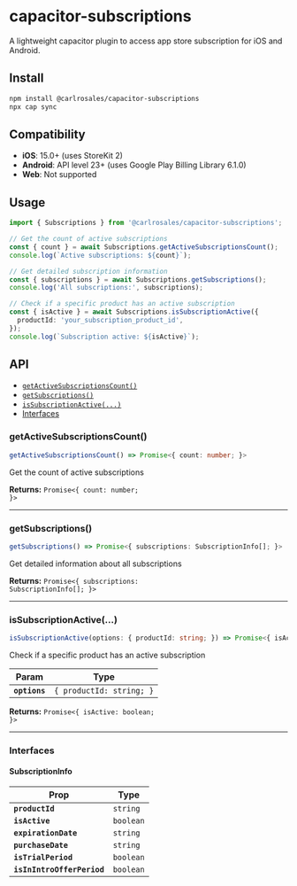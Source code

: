# capacitor-subscriptions

A lightweight capacitor plugin to access app store subscription for iOS and Android.

## Install

```bash
npm install @carlrosales/capacitor-subscriptions
npx cap sync
```

## Compatibility

- **iOS**: 15.0+ (uses StoreKit 2)
- **Android**: API level 23+ (uses Google Play Billing Library 6.1.0)
- **Web**: Not supported

## Usage

```typescript
import { Subscriptions } from '@carlrosales/capacitor-subscriptions';

// Get the count of active subscriptions
const { count } = await Subscriptions.getActiveSubscriptionsCount();
console.log(`Active subscriptions: ${count}`);

// Get detailed subscription information
const { subscriptions } = await Subscriptions.getSubscriptions();
console.log('All subscriptions:', subscriptions);

// Check if a specific product has an active subscription
const { isActive } = await Subscriptions.isSubscriptionActive({
  productId: 'your_subscription_product_id',
});
console.log(`Subscription active: ${isActive}`);
```

## API

<docgen-index>

* [`getActiveSubscriptionsCount()`](#getactivesubscriptionscount)
* [`getSubscriptions()`](#getsubscriptions)
* [`isSubscriptionActive(...)`](#issubscriptionactive)
* [Interfaces](#interfaces)

</docgen-index>

<docgen-api>
<!--Update the source file JSDoc comments and rerun docgen to update the docs below-->

### getActiveSubscriptionsCount()

```typescript
getActiveSubscriptionsCount() => Promise<{ count: number; }>
```

Get the count of active subscriptions

**Returns:** <code>Promise&lt;{ count: number; }&gt;</code>

--------------------


### getSubscriptions()

```typescript
getSubscriptions() => Promise<{ subscriptions: SubscriptionInfo[]; }>
```

Get detailed information about all subscriptions

**Returns:** <code>Promise&lt;{ subscriptions: SubscriptionInfo[]; }&gt;</code>

--------------------


### isSubscriptionActive(...)

```typescript
isSubscriptionActive(options: { productId: string; }) => Promise<{ isActive: boolean; }>
```

Check if a specific product has an active subscription

| Param         | Type                                |
| ------------- | ----------------------------------- |
| **`options`** | <code>{ productId: string; }</code> |

**Returns:** <code>Promise&lt;{ isActive: boolean; }&gt;</code>

--------------------


### Interfaces


#### SubscriptionInfo

| Prop                       | Type                 |
| -------------------------- | -------------------- |
| **`productId`**            | <code>string</code>  |
| **`isActive`**             | <code>boolean</code> |
| **`expirationDate`**       | <code>string</code>  |
| **`purchaseDate`**         | <code>string</code>  |
| **`isTrialPeriod`**        | <code>boolean</code> |
| **`isInIntroOfferPeriod`** | <code>boolean</code> |

</docgen-api>
